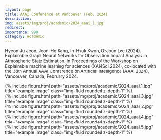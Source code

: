```yaml
---
layout: page
title: AAAI Conference at Vancouver (Feb. 2024) 
description: 
img: assets/img/proj/academic/2024_aaai_1.jpg
redirect: 
importance: 990
category: Academic
---
```


Hyeon-Ju Jeon, Jeon-Ho Kang, In-Hyuk Kwon, O-Joun Lee (2024). Explainable Graph Neural Networks for Observation Impact Analysis in Atmospheric
State Estimation. in Proceedings of the Workshop on Explainable machine learning for sciences (XAI4Sci 2024), co-located with the 38th Annual AAAI Conference on Artificial Intelligence (AAAI 2024), Vancouver, Canada; February
2024.


<div class="row">
    <div class="col-sm mt-2 mt-md-0">
        {% include figure.html path="assets/img/proj/academic/2024_aaai_1.jpg" title="example image" class="img-fluid rounded z-depth-1" %}
    </div>
    <div class="col-sm mt-2 mt-md-0">
        {% include figure.html path="assets/img/proj/academic/2024_aaai_3.jpg" title="example image" class="img-fluid rounded z-depth-1" %}
    </div>
</div>
<div class="caption">
    
</div>

<div class="row">
    <div class="col-sm mt-3 mt-md-0">
        {% include figure.html path="assets/img/proj/academic/2024_aaai_2.jpg" title="example image" class="img-fluid rounded z-depth-1" %}
    </div>
    <div class="col-sm mt-3 mt-md-0">
        {% include figure.html path="assets/img/proj/academic/2024_aaai_4.jpg" title="example image" class="img-fluid rounded z-depth-1" %}
    </div>
    <div class="col-sm mt-3 mt-md-0">
        {% include figure.html path="assets/img/proj/academic/2024_aaai_5.jpg" title="example image" class="img-fluid rounded z-depth-1" %}
    </div>
</div>
<div class="caption">
   
</div>


